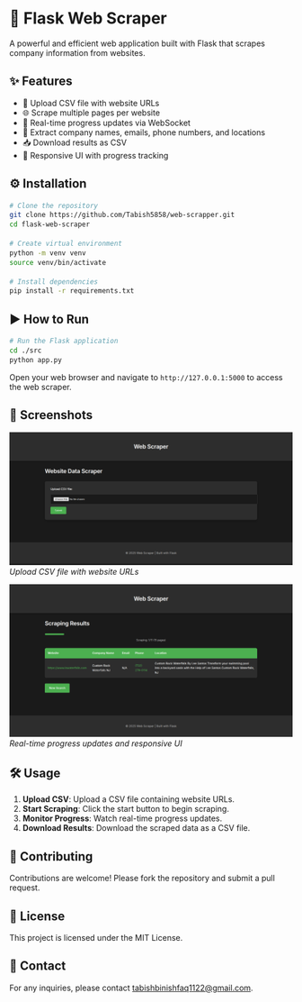 # 🚀 Flask Web Scraper

A powerful and efficient web application built with Flask that scrapes company information from websites.

## ✨ Features

- 📂 Upload CSV file with website URLs
- 🌐 Scrape multiple pages per website
- 🔄 Real-time progress updates via WebSocket
- 🏢 Extract company names, emails, phone numbers, and locations
- 📥 Download results as CSV
- 📱 Responsive UI with progress tracking

## ⚙️ Installation

```bash
# Clone the repository
git clone https://github.com/Tabish5858/web-scrapper.git
cd flask-web-scraper

# Create virtual environment
python -m venv venv
source venv/bin/activate

# Install dependencies
pip install -r requirements.txt
```

## ▶️ How to Run

```bash
# Run the Flask application
cd ./src
python app.py
```

Open your web browser and navigate to `http://127.0.0.1:5000` to access the web scraper.

## 📸 Screenshots

![Upload CSV](home.png)
*Upload CSV file with website URLs*

![Progress Tracking](progress.png)
*Real-time progress updates and responsive UI*

## 🛠️ Usage

1. **Upload CSV**: Upload a CSV file containing website URLs.
2. **Start Scraping**: Click the start button to begin scraping.
3. **Monitor Progress**: Watch real-time progress updates.
4. **Download Results**: Download the scraped data as a CSV file.

## 🤝 Contributing

Contributions are welcome! Please fork the repository and submit a pull request.

## 📄 License

This project is licensed under the MIT License.

## 📧 Contact

For any inquiries, please contact [tabishbinishfaq1122@gmail.com](mailto:tabishbinishfaq1122@gmail.com).
